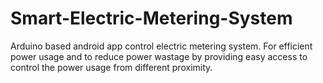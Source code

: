 # Smart-Electric-Metering-System
Arduino based android app control electric metering system. For efficient power usage and to reduce power wastage by providing easy access to control the power usage from different proximity.  
